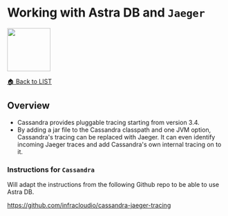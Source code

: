 # Working with Astra DB and `Jaeger`

<img src="img/logo.svg" height="100px" />

[🏠 Back to LIST](../README.MD)

## Overview

- Cassandra provides pluggable tracing starting from version 3.4. 
- By adding a jar file to the Cassandra classpath and one JVM option, Cassandra's tracing can be replaced with Jaeger. It can even identify incoming Jaeger traces and add Cassandra's own internal tracing on to it.

### Instructions for `Cassandra`

Will adapt the instructions from the following Github repo to be able to use Astra DB.

https://github.com/infracloudio/cassandra-jaeger-tracing
